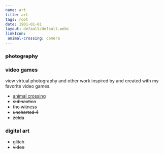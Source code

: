 ```yaml
---
name: art
title: art
tags: root
date: 1901-01-01
layout: default/default.webc
linkIcon:
 animal-crossing: camera
---
```


### ~~photography~~

### video games

view virtual photography and other work inspired by and created with my favorite video games.

- [animal crossing](/animal-crossing)
- ~~subnautica~~
- ~~the witness~~
- ~~uncharted 4~~
- ~~zelda~~

### digital art

- ~~glitch~~
- ~~video~~